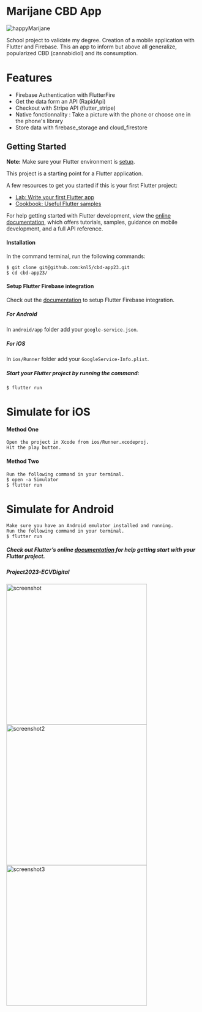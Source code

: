 # Marijane CBD App

![happyMarijane](https://github.com/knl5/cbd-app23/assets/72729337/d1d16015-d8d8-47fe-b74b-91498f9cbea8)


School project to validate my degree. Creation of a mobile application with Flutter and Firebase.
This an app to inform but above all generalize, popularized CBD (cannabidiol) and its consumption.

# Features
* Firebase Authentication with FlutterFire
* Get the data form an API (RapidApi)
* Checkout with Stripe API (flutter_stripe)
* Native fonctionnality : Take a picture with the phone or choose one in the phone's library
* Store data with firebase_storage and cloud_firestore

## Getting Started
**Note:** Make sure your Flutter environment is [setup](https://flutter.io/getting-started/).

This project is a starting point for a Flutter application.

A few resources to get you started if this is your first Flutter project:

- [Lab: Write your first Flutter app](https://docs.flutter.dev/get-started/codelab)
- [Cookbook: Useful Flutter samples](https://docs.flutter.dev/cookbook)

For help getting started with Flutter development, view the
[online documentation](https://docs.flutter.dev/), which offers tutorials,
samples, guidance on mobile development, and a full API reference.

#### Installation

In the command terminal, run the following commands:

    $ git clone git@github.com:knl5/cbd-app23.git
    $ cd cbd-app23/
    
    
#### Setup Flutter Firebase integration
Check out the [documentation](https://codelabs.developers.google.com/codelabs/flutter-firebase/#4) to setup Flutter Firebase integration.

##### For Android
In `android/app` folder add your `google-service.json`.
##### For iOS
In `ios/Runner` folder add your `GoogleService-Info.plist`.


##### Start your Flutter project by running the command:
    $ flutter run
    
    
# Simulate for iOS
#### Method One
    
    Open the project in Xcode from ios/Runner.xcodeproj.
    Hit the play button.

#### Method Two

    Run the following command in your terminal.
    $ open -a Simulator
    $ flutter run

# Simulate for Android

    Make sure you have an Android emulator installed and running.
    Run the following command in your terminal.
    $ flutter run
    
##### Check out Flutter’s online [documentation](http://flutter.io/) for help getting start with your Flutter project.
##### Project2023-ECVDigital   

<img width="367" alt="screenshot" src="https://github.com/knl5/cbd-app23/assets/72729337/32826eff-8805-4888-adfd-b1facfba0667">
<img width="367" alt="screenshot2" src="https://github.com/knl5/cbd-app23/assets/72729337/e601d1b6-1e81-40b0-994d-59a6038f5bae">
<img width="367" alt="screenshot3" src="https://github.com/knl5/cbd-app23/assets/72729337/556bf766-91cd-44ef-b6cf-d30b9a1d2cd8">



